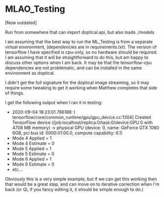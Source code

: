 # MLAO_Testing

[Now outdated]
 
Run from somewhere that can import doptical.api, but also loads ./models

I am assuming that the best way to run the ML_Testing is from a separate virtual environment, (dependencies are in requirements.txt). The version of tensorflow I have specified is cpu-only, so no hardware should be required. I am assuming that it will be straightforward to do this, but am happy to discuss other options when I am back. It may be that the tensorflow-cpu dependencies are not problematic, and can be installed in the same environment as doptical.

I didn't get the full signature for the doptical image streaming, so it may require some tweaking to get it working when Matthew completes that side of things.

I get the following output when I ran it in testing:

- 2020-09-04 18:23:01.766188: I tensorflow/core/common_runtime/gpu/gpu_device.cc:1304] Created TensorFlow device (/job:localhost/replica:0/task:0/device:GPU:0 with 4708 MB memory) -> physical GPU (device: 0, name: GeForce GTX 1060 6GB, pci bus id: 0000:01:00.0, compute capability: 6.1)
- Mode 4 Applied = 1
- Mode 4 Estimate = 0
- Mode 5 Applied = 1
- Mode 5 Estimate = 0
- Mode 6 Applied = 1
- Mode 6 Estimate = 0
- etc...

Obviously this is a very simple example, but if we can get this working then that would be a great step, and can move on to iterative correction when I'm back (or Qi, if you fancy editing it, it should be simple enough to do.)
